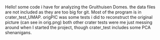 Hello! some code i have for analyzing the Gruithuisen Domes.
the data files are not included as they are too big for git. 
Most of the program is in crater_test_UMAP. 
origPIC was some tests i did to reconstruct the original picture (can see in orig.png)
both other crater tests were me just messing around when I started the project, though crater_test includes some PCA shenanigans.
